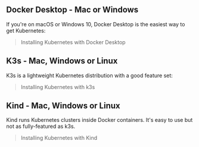 

## Docker Desktop - Mac or Windows

If you're on macOS or Windows 10, Docker Desktop is the easiest way to get Kubernetes:

> Installing Kubernetes with Docker Desktop

## K3s - Mac, Windows or Linux

K3s is a lightweight Kubernetes distribution with a good feature set:

> Installing Kubernetes with k3s

## Kind - Mac, Windows or Linux

Kind runs Kubernetes clusters inside Docker containers. It's easy to use but not as fully-featured as k3s.

> Installing Kubernetes with Kind